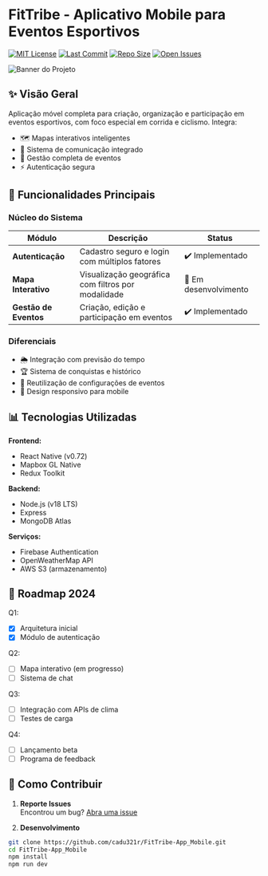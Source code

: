 # FitTribe - Aplicativo Mobile para Eventos Esportivos

[![MIT License](https://img.shields.io/github/license/cadu321r/FitTribe-App_Mobile?style=flat-square)](https://github.com/cadu321r/FitTribe-App_Mobile/blob/main/LICENSE)
[![Last Commit](https://img.shields.io/github/last-commit/cadu321r/FitTribe-App_Mobile?style=flat-square)](https://github.com/cadu321r/FitTribe-App_Mobile/commits/main)
[![Repo Size](https://img.shields.io/github/repo-size/cadu321r/FitTribe-App_Mobile?style=flat-square)](https://github.com/cadu321r/FitTribe-App_Mobile)
[![Open Issues](https://img.shields.io/github/issues-raw/cadu321r/FitTribe-App_Mobile?style=flat-square)](https://github.com/cadu321r/FitTribe-App_Mobile/issues)

![Banner do Projeto](https://via.placeholder.com/1200x400/2D3748/FFFFFF?text=FitTribe+-+Eventos+Esportivos)

## ✨ Visão Geral

Aplicação móvel completa para criação, organização e participação em eventos esportivos, com foco especial em corrida e ciclismo. Integra:

- 🗺️ Mapas interativos inteligentes
- 💬 Sistema de comunicação integrado
- 📅 Gestão completa de eventos
- ⚡ Autenticação segura

## 🚀 Funcionalidades Principais

### Núcleo do Sistema
| Módulo | Descrição | Status |
|--------|-----------|--------|
| **Autenticação** | Cadastro seguro e login com múltiplos fatores | ✔️ Implementado |
| **Mapa Interativo** | Visualização geográfica com filtros por modalidade | 🚧 Em desenvolvimento |
| **Gestão de Eventos** | Criação, edição e participação em eventos | ✔️ Implementado |

### Diferenciais
- 🌦️ Integração com previsão do tempo
- 🏆 Sistema de conquistas e histórico
- 🔄 Reutilização de configurações de eventos
- 📱 Design responsivo para mobile

## 📊 Tecnologias Utilizadas

**Frontend:**
- React Native (v0.72)
- Mapbox GL Native
- Redux Toolkit

**Backend:**
- Node.js (v18 LTS)
- Express
- MongoDB Atlas

**Serviços:**
- Firebase Authentication
- OpenWeatherMap API
- AWS S3 (armazenamento)

## 📌 Roadmap 2024

Q1:
- [x] Arquitetura inicial
- [x] Módulo de autenticação

Q2:
- [ ] Mapa interativo (em progresso)
- [ ] Sistema de chat

Q3:
- [ ] Integração com APIs de clima
- [ ] Testes de carga

Q4:
- [ ] Lançamento beta
- [ ] Programa de feedback

## 🤝 Como Contribuir

1. **Reporte Issues**  
   Encontrou um bug? [Abra uma issue](https://github.com/cadu321r/FitTribe-App_Mobile/issues/new)

2. **Desenvolvimento**  
```bash
git clone https://github.com/cadu321r/FitTribe-App_Mobile.git
cd FitTribe-App_Mobile
npm install
npm run dev
